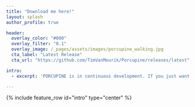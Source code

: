 ```yaml
---
title: "Download me here!"
layout: splash
author_profile: true

header:
  overlay_color: "#000"
  overlay_filter: "0.1"
  overlay_image: /_pages/assets/images/porcupine_walking.jpg
  cta_label: "Latest Release"
  cta_url: "https://github.com/TimVanMourik/Porcupine/releases/latest"

intro:
  - excerpt: 'PORCUPINE is in continuous development. If you just want to download the latest release, you can find the installer files [here](https://github.com/TimVanMourik/Porcupine/releases/latest). If you are interested in the source code, check out the [GitHub repository](https://github.com/TimVanMourik/Porcupine).'

---
```


{% include feature_row id="intro" type="center" %}
